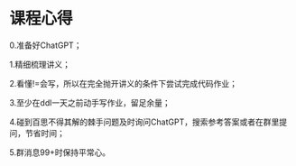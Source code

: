# 课程心得
0.准备好ChatGPT；

1.精细梳理讲义；

2.看懂!=会写，所以在完全抛开讲义的条件下尝试完成代码作业；

3.至少在ddl一天之前动手写作业，留足余量；

4.碰到百思不得其解的棘手问题及时询问ChatGPT，搜索参考答案或者在群里提问，节省时间；

5.群消息99+时保持平常心。

